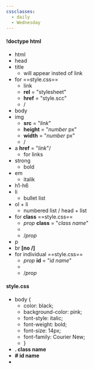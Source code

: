 ```yaml
---
cssclasses:
  - daily
  - Wednesday
---
```

#### !doctype html
- html
- ​head
- title
	- ​​​​will appear insted of link
- for ==style.css==
	- link 
	- **rel** = "stylesheet"
	- **href** = "style.scc"
	- /
- body
- img 
	- **src** = "*link*"
	- **height** = "*number* px"
	- **width** = "*number* px"
	- /
- a **href** = "*link*"/
	- for links
- strong
	- bold
- em
	- italik
- h1-h6
- li
	- bullet list
- ol + li 
	- numbered list / head + list
- for **class** ==style.css==
	- *prop* **class** = "*class name*"
	- 
	- /*prop*
- p
- br **[no /]**
- for individual ==style.css==
	- *prop* **id** = "*id name*"
	- 
	- /*prop*

#### style.css
- body {
	- color: black;
	- background-color: pink;
	- font-style: italic;
	- font-weight: bold;
	- font-size: 14px;
	- font-family: Courier New;
	- }
- **. class name**
- **# id name**
- 

